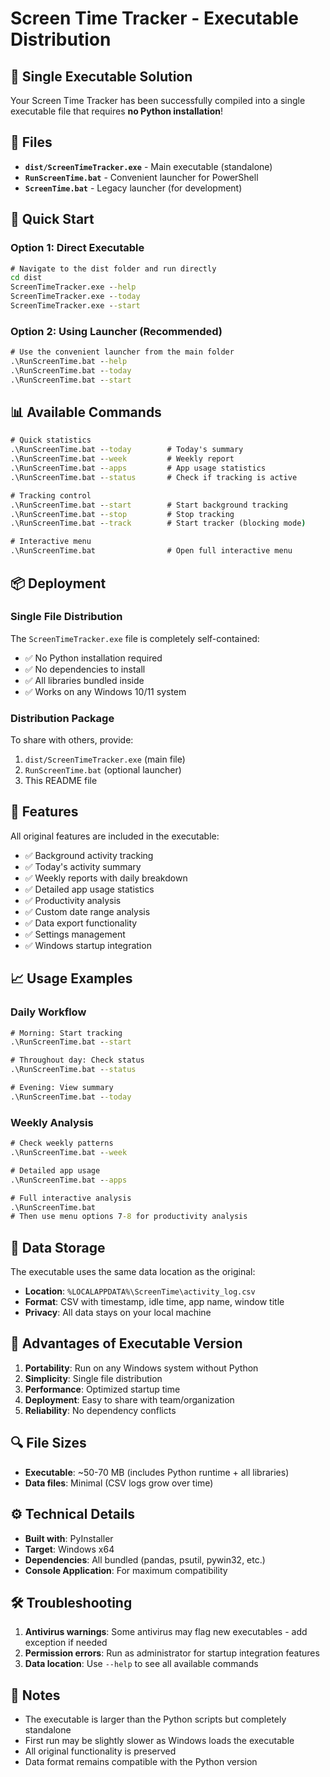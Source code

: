 # Screen Time Tracker - Executable Distribution

## 🎯 Single Executable Solution

Your Screen Time Tracker has been successfully compiled into a single executable file that requires **no Python installation**!

## 📁 Files

- **`dist/ScreenTimeTracker.exe`** - Main executable (standalone)
- **`RunScreenTime.bat`** - Convenient launcher for PowerShell
- **`ScreenTime.bat`** - Legacy launcher (for development)

## 🚀 Quick Start

### Option 1: Direct Executable
```cmd
# Navigate to the dist folder and run directly
cd dist
ScreenTimeTracker.exe --help
ScreenTimeTracker.exe --today
ScreenTimeTracker.exe --start
```

### Option 2: Using Launcher (Recommended)
```cmd
# Use the convenient launcher from the main folder
.\RunScreenTime.bat --help
.\RunScreenTime.bat --today
.\RunScreenTime.bat --start
```

## 📊 Available Commands

```cmd
# Quick statistics
.\RunScreenTime.bat --today        # Today's summary
.\RunScreenTime.bat --week         # Weekly report
.\RunScreenTime.bat --apps         # App usage statistics
.\RunScreenTime.bat --status       # Check if tracking is active

# Tracking control
.\RunScreenTime.bat --start        # Start background tracking
.\RunScreenTime.bat --stop         # Stop tracking
.\RunScreenTime.bat --track        # Start tracker (blocking mode)

# Interactive menu
.\RunScreenTime.bat                # Open full interactive menu
```

## 📦 Deployment

### Single File Distribution
The `ScreenTimeTracker.exe` file is completely self-contained:
- ✅ No Python installation required
- ✅ No dependencies to install
- ✅ All libraries bundled inside
- ✅ Works on any Windows 10/11 system

### Distribution Package
To share with others, provide:
1. `dist/ScreenTimeTracker.exe` (main file)
2. `RunScreenTime.bat` (optional launcher)
3. This README file

## 🔧 Features

All original features are included in the executable:
- ✅ Background activity tracking
- ✅ Today's activity summary
- ✅ Weekly reports with daily breakdown
- ✅ Detailed app usage statistics
- ✅ Productivity analysis
- ✅ Custom date range analysis
- ✅ Data export functionality
- ✅ Settings management
- ✅ Windows startup integration

## 📈 Usage Examples

### Daily Workflow
```cmd
# Morning: Start tracking
.\RunScreenTime.bat --start

# Throughout day: Check status
.\RunScreenTime.bat --status

# Evening: View summary
.\RunScreenTime.bat --today
```

### Weekly Analysis
```cmd
# Check weekly patterns
.\RunScreenTime.bat --week

# Detailed app usage
.\RunScreenTime.bat --apps

# Full interactive analysis
.\RunScreenTime.bat
# Then use menu options 7-8 for productivity analysis
```

## 💾 Data Storage

The executable uses the same data location as the original:
- **Location**: `%LOCALAPPDATA%\ScreenTime\activity_log.csv`
- **Format**: CSV with timestamp, idle time, app name, window title
- **Privacy**: All data stays on your local machine

## 🎯 Advantages of Executable Version

1. **Portability**: Run on any Windows system without Python
2. **Simplicity**: Single file distribution
3. **Performance**: Optimized startup time
4. **Deployment**: Easy to share with team/organization
5. **Reliability**: No dependency conflicts

## 🔍 File Sizes

- **Executable**: ~50-70 MB (includes Python runtime + all libraries)
- **Data files**: Minimal (CSV logs grow over time)

## ⚙️ Technical Details

- **Built with**: PyInstaller
- **Target**: Windows x64
- **Dependencies**: All bundled (pandas, psutil, pywin32, etc.)
- **Console Application**: For maximum compatibility

## 🛠️ Troubleshooting

1. **Antivirus warnings**: Some antivirus may flag new executables - add exception if needed
2. **Permission errors**: Run as administrator for startup integration features
3. **Data location**: Use `--help` to see all available commands

## 📝 Notes

- The executable is larger than the Python scripts but completely standalone
- First run may be slightly slower as Windows loads the executable
- All original functionality is preserved
- Data format remains compatible with the Python version
